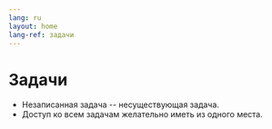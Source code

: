 ```yaml
---
lang: ru
layout: home
lang-ref: задачи
---
```


# Задачи

- Незаписанная задача -- несуществующая задача.
- Доступ ко всем задачам желательно иметь из одного места.
